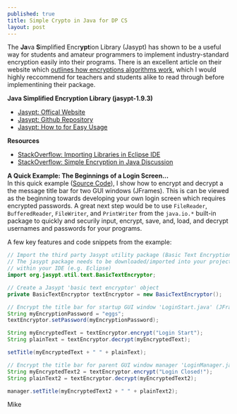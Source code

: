 ```yaml
---
published: true
title: Simple Crypto in Java for DP CS
layout: post
---
```


The **Ja**va **S**implified Encr**ypt**ion Library (Jasypt) has shown to be a useful way for students and amateur programmers to implement industry-standard encryption easily into their programs. There is an excellent article on their website which [outlines how encryptions algorithms work](http://www.jasypt.org/howtoencryptuserpasswords.html), which I would highly reccommend for teachers and students alike to read through before implementining their package.

**Java Simplified Encryption Library (jasypt-1.9.3)**
- [Jasypt: Offical Website](http://www.jasypt.org/)
- [Jasypt: Github Repository](https://github.com/jasypt/jasypt)
- [Jasypt: How to for Easy Usage](http://www.jasypt.org/easy-usage.html)

**Resources**
- [StackOverflow: Importing Libraries in Eclipse IDE](https://stackoverflow.com/questions/4962559/import-libraries-in-eclipse)
- [StackOverflow: Simple Encryption in Java Discussion](https://stackoverflow.com/questions/29226813/simple-encryption-in-java-no-key-password)


**A Quick Example: The Beginnings of a Login Screen...**  
In this quick example ([Source Code](https://github.com/mvpoirier/Java/tree/master/LoginCrypto)), I show how to encrypt and decrypt a the message title bar for two GUI windows (JFrames). This is can be viewed as the beginning towards developing your own login screen which requires encrypted passwords. A great next step would be to use `FileReader`, `BufferedReader`, `FileWriter`, and `PrintWriter` from the `java.io.*` built-in package to quickly and securily input, encrypt, save, and, load, and decrypt usernames and passwords for your programs.

A few key features and code snippets from the example:

```java
// Import the third party Jasypt utility package (Basic Text Encryption)
// The jasypt package needs to be downloaded/imported into your project,
// within your IDE (e.g. Eclipse)
import org.jasypt.util.text.BasicTextEncryptor;
```

```java
// Create a Jasypt 'basic text encryptor' object 
private BasicTextEncryptor textEncryptor = new BasicTextEncryptor();
```

```java
// Encrypt the title bar for startup GUI window 'LoginStart.java' (JFrame)
String myEncryptionPassword = "eggs";
textEncryptor.setPassword(myEncryptionPassword);

String myEncryptedText = textEncryptor.encrypt("Login Start");
String plainText = textEncryptor.decrypt(myEncryptedText);

setTitle(myEncryptedText + " " + plainText);
```

```java
// Encrypt the title bar for parent GUI window manager 'LoginManager.java' (JFrame)
String myEncryptedText2 = textEncryptor.encrypt("Login Closed!");
String plainText2 = textEncryptor.decrypt(myEncryptedText2);

manager.setTitle(myEncryptedText2 + " " + plainText2);
```

Mike